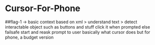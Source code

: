 # Cursor-For-Phone
##flag-1 -> basic context based on xml > understand text > detect interactable object such as buttons and stuff click it when prompted else failsafe start and reask prompt to user 
basically what cursor does but for phone, a budget version
